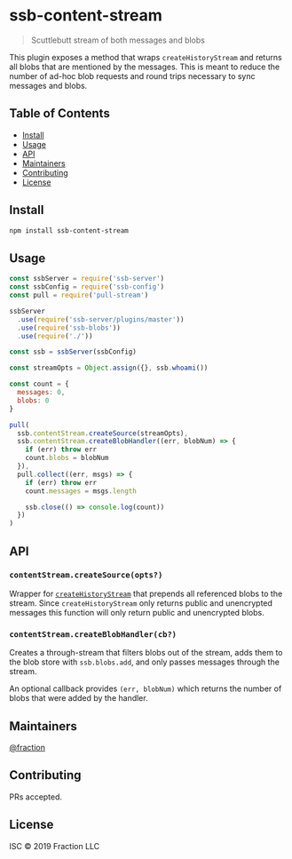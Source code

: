 # ssb-content-stream

> Scuttlebutt stream of both messages and blobs

This plugin exposes a method that wraps `createHistoryStream` and returns all
blobs that are mentioned by the messages. This is meant to reduce the number
of ad-hoc blob requests and round trips necessary to sync messages and blobs.

## Table of Contents

- [Install](#install)
- [Usage](#usage)
- [API](#api)
- [Maintainers](#maintainers)
- [Contributing](#contributing)
- [License](#license)

## Install

```sh
npm install ssb-content-stream
```

## Usage

```js
const ssbServer = require('ssb-server')
const ssbConfig = require('ssb-config')
const pull = require('pull-stream')

ssbServer
  .use(require('ssb-server/plugins/master'))
  .use(require('ssb-blobs'))
  .use(require('./'))

const ssb = ssbServer(ssbConfig)

const streamOpts = Object.assign({}, ssb.whoami())

const count = {
  messages: 0,
  blobs: 0
}

pull(
  ssb.contentStream.createSource(streamOpts),
  ssb.contentStream.createBlobHandler((err, blobNum) => {
    if (err) throw err
    count.blobs = blobNum
  }),
  pull.collect((err, msgs) => {
    if (err) throw err
    count.messages = msgs.length

    ssb.close(() => console.log(count))
  })
)
```

## API


### `contentStream.createSource(opts?)`

Wrapper for [`createHistoryStream`][0] that prepends all referenced blobs to the
stream. Since `createHistoryStream` only returns public and unencrypted messages
this function will only return public and unencrypted blobs.

### `contentStream.createBlobHandler(cb?)`

Creates a through-stream that filters blobs out of the stream, adds them to the
blob store with `ssb.blobs.add`, and only passes messages through the stream.

An optional callback provides `(err, blobNum)` which returns the number of blobs
that were added by the handler.

## Maintainers

[@fraction](https://github.com/fraction)

## Contributing

PRs accepted.

## License

ISC © 2019 Fraction LLC

[0]: https://github.com/ssbc/ssb-db#ssbdbcreatehistorystream-id-feedid-seq-int-live-bool-limit-int-keys-bool-values-bool---pullsource
